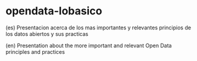 opendata-lobasico
================

(es)
Presentacion acerca de los mas importantes y relevantes principios de los datos abiertos y sus practicas

(en)
Presentation about the more important and relevant Open Data principles and practices
